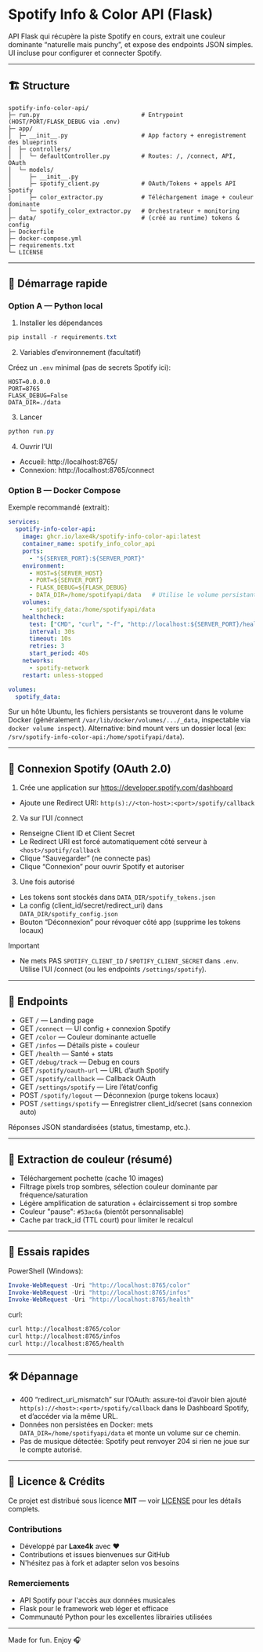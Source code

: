 # Spotify Info & Color API (Flask)

API Flask qui récupère la piste Spotify en cours, extrait une couleur dominante “naturelle mais punchy”, et expose des endpoints JSON simples. UI incluse pour configurer et connecter Spotify.

---

## 🏗️ Structure

```
spotify-info-color-api/
├─ run.py                             # Entrypoint (HOST/PORT/FLASK_DEBUG via .env)
├─ app/
│  ├─ __init__.py                     # App factory + enregistrement des blueprints
│  ├─ controllers/
│  │  └─ defaultController.py         # Routes: /, /connect, API, OAuth
│  └─ models/
│     ├─ __init__.py
│     ├─ spotify_client.py            # OAuth/Tokens + appels API Spotify
│     ├─ color_extractor.py           # Téléchargement image + couleur dominante
│     └─ spotify_color_extractor.py   # Orchestrateur + monitoring
├─ data/                              # (créé au runtime) tokens & config
├─ Dockerfile
├─ docker-compose.yml
├─ requirements.txt
└─ LICENSE
```

---

## 🚀 Démarrage rapide

### Option A — Python local

1) Installer les dépendances

```powershell
pip install -r requirements.txt
```

2) Variables d’environnement (facultatif)

Créez un `.env` minimal (pas de secrets Spotify ici):

```env
HOST=0.0.0.0
PORT=8765
FLASK_DEBUG=False
DATA_DIR=./data
```

3) Lancer

```powershell
python run.py
```

4) Ouvrir l’UI
- Accueil: http://localhost:8765/
- Connexion: http://localhost:8765/connect

### Option B — Docker Compose

Exemple recommandé (extrait):

```yaml
services:
  spotify-info-color-api:
    image: ghcr.io/laxe4k/spotify-info-color-api:latest
    container_name: spotify_info_color_api
    ports:
      - "${SERVER_PORT}:${SERVER_PORT}"
    environment:
      - HOST=${SERVER_HOST}
      - PORT=${SERVER_PORT}
      - FLASK_DEBUG=${FLASK_DEBUG}
      - DATA_DIR=/home/spotifyapi/data   # Utilise le volume persistant
    volumes:
      - spotify_data:/home/spotifyapi/data
    healthcheck:
      test: ["CMD", "curl", "-f", "http://localhost:${SERVER_PORT}/health"]
      interval: 30s
      timeout: 10s
      retries: 3
      start_period: 40s
    networks:
      - spotify-network
    restart: unless-stopped

volumes:
  spotify_data:
```

Sur un hôte Ubuntu, les fichiers persistants se trouveront dans le volume Docker (généralement `/var/lib/docker/volumes/.../_data`, inspectable via `docker volume inspect`). Alternative: bind mount vers un dossier local (ex: `/srv/spotify-info-color-api:/home/spotifyapi/data`).

---

## 🔐 Connexion Spotify (OAuth 2.0)

1) Crée une application sur https://developer.spotify.com/dashboard
- Ajoute une Redirect URI: `http(s)://<ton-host>:<port>/spotify/callback`

2) Va sur l’UI /connect
- Renseigne Client ID et Client Secret
- Le Redirect URI est forcé automatiquement côté serveur à `<host>/spotify/callback`
- Clique “Sauvegarder” (ne connecte pas)
- Clique “Connexion” pour ouvrir Spotify et autoriser

3) Une fois autorisé
- Les tokens sont stockés dans `DATA_DIR/spotify_tokens.json`
- La config (client_id/secret/redirect_uri) dans `DATA_DIR/spotify_config.json`
- Bouton “Déconnexion” pour révoquer côté app (supprime les tokens locaux)

Important
- Ne mets PAS `SPOTIFY_CLIENT_ID` / `SPOTIFY_CLIENT_SECRET` dans `.env`. Utilise l’UI /connect (ou les endpoints `/settings/spotify`).

---

## 🔗 Endpoints

- GET `/` — Landing page
- GET `/connect` — UI config + connexion Spotify
- GET `/color` — Couleur dominante actuelle
- GET `/infos` — Détails piste + couleur
- GET `/health` — Santé + stats
- GET `/debug/track` — Debug en cours
- GET `/spotify/oauth-url` — URL d’auth Spotify
- GET `/spotify/callback` — Callback OAuth
- GET `/settings/spotify` — Lire l’état/config
- POST `/spotify/logout` — Déconnexion (purge tokens locaux)
- POST `/settings/spotify` — Enregistrer client_id/secret (sans connexion auto)

Réponses JSON standardisées (status, timestamp, etc.).

---

## 🎨 Extraction de couleur (résumé)

- Téléchargement pochette (cache 10 images)
- Filtrage pixels trop sombres, sélection couleur dominante par fréquence/saturation
- Légère amplification de saturation + éclaircissement si trop sombre
- Couleur "pause": `#53ac6a` (bientôt personnalisable)
- Cache par track_id (TTL court) pour limiter le recalcul

---

## 🧪 Essais rapides

PowerShell (Windows):

```powershell
Invoke-WebRequest -Uri "http://localhost:8765/color"
Invoke-WebRequest -Uri "http://localhost:8765/infos"
Invoke-WebRequest -Uri "http://localhost:8765/health"
```

curl:

```bash
curl http://localhost:8765/color
curl http://localhost:8765/infos
curl http://localhost:8765/health
```

---

## 🛠️ Dépannage

- 400 “redirect_uri_mismatch” sur l’OAuth: assure-toi d’avoir bien ajouté `http(s)://<host>:<port>/spotify/callback` dans le Dashboard Spotify, et d’accéder via la même URL.
- Données non persistées en Docker: mets `DATA_DIR=/home/spotifyapi/data` et monte un volume sur ce chemin.
- Pas de musique détectée: Spotify peut renvoyer 204 si rien ne joue sur le compte autorisé.

---

## 📄 Licence & Crédits

Ce projet est distribué sous licence **MIT** — voir [LICENSE](LICENSE) pour les détails complets.

### Contributions
- Développé par **Laxe4k** avec ❤️
- Contributions et issues bienvenues sur GitHub
- N'hésitez pas à fork et adapter selon vos besoins

### Remerciements
- API Spotify pour l'accès aux données musicales
- Flask pour le framework web léger et efficace
- Communauté Python pour les excellentes librairies utilisées

---

Made for fun. Enjoy 🎧
